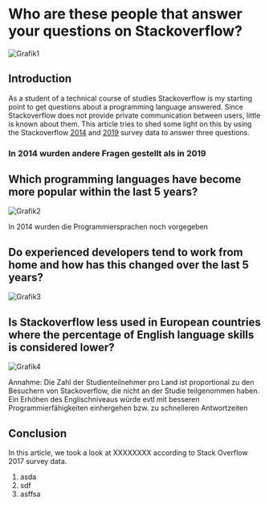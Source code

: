 # Who are these people that answer your questions on Stackoverflow?
![Grafik1](https://i.imgur.com/IDcKI8N.png)

## Introduction
As a student of a technical course of studies Stackoverflow is my starting point to get questions about a programming language answered. Since Stackoverflow does not provide private communication between users, little is known about them. This article tries to shed some light on this by using the Stackoverflow [2014](https://drive.google.com/uc?export=download&id=0B0DL28AqnGsrempjMktvWFNaQzA) and [2019](https://drive.google.com/open?id=1QOmVDpd8hcVYqqUXDXf68UMDWQZP0wQV) survey data to answer three questions.

### In 2014 wurden andere Fragen gestellt als in 2019

## Which programming languages have become more popular within the last 5 years?
![Grafik2](https://i.imgur.com/oxcyxsd.png)

In 2014 wurden die Programmiersprachen noch vorgegeben

## Do experienced developers tend to work from home and how has this changed over the last 5 years?
![Grafik3](https://i.imgur.com/NXf3m87.png)

## Is Stackoverflow less used in European countries where the percentage of English language skills is considered lower?
![Grafik4](https://i.imgur.com/OoYg7ua.png)

Annahme: Die Zahl der Studienteilnehmer pro Land ist proportional zu den Besuchern von Stackoverflow, die nicht an der Studie teilgenommen haben.
Ein Erhöhen des Englischniveaus würde evtl mit besseren Programmierfähigkeiten einhergehen bzw. zu schnelleren Antwortzeiten

## Conclusion
In this article, we took a look at XXXXXXXX according to Stack Overflow 2017 survey data.

1. asda
2. sdf
3. asffsa
